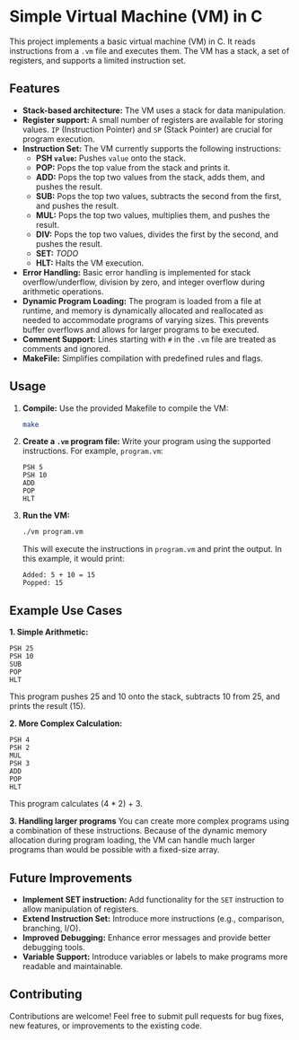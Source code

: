 # Simple Virtual Machine (VM) in C

This project implements a basic virtual machine (VM) in C. It reads instructions from a `.vm` file and executes them. The VM has a stack, a set of registers, and supports a limited instruction set.

## Features

* **Stack-based architecture:**  The VM uses a stack for data manipulation.
* **Register support:**  A small number of registers are available for storing values.  `IP` (Instruction Pointer) and `SP` (Stack Pointer) are crucial for program execution.
* **Instruction Set:**  The VM currently supports the following instructions:
    * **PSH `value`:** Pushes `value` onto the stack.
    * **POP:** Pops the top value from the stack and prints it.
    * **ADD:** Pops the top two values from the stack, adds them, and pushes the result.
    * **SUB:** Pops the top two values, subtracts the second from the first, and pushes the result.
    * **MUL:** Pops the top two values, multiplies them, and pushes the result.
    * **DIV:** Pops the top two values, divides the first by the second, and pushes the result.
    * **SET:** *TODO*
    * **HLT:** Halts the VM execution.
* **Error Handling:**  Basic error handling is implemented for stack overflow/underflow, division by zero, and integer overflow during arithmetic operations.
* **Dynamic Program Loading:** The program is loaded from a file at runtime, and memory is dynamically allocated and reallocated as needed to accommodate programs of varying sizes. This prevents buffer overflows and allows for larger programs to be executed.
* **Comment Support:**  Lines starting with `#` in the `.vm` file are treated as comments and ignored.
* **MakeFile:** Simplifies compilation with predefined rules and flags.



## Usage

1. **Compile:**  Use the provided Makefile to compile the VM:
   ```bash
   make
   ```

2. **Create a `.vm` program file:**  Write your program using the supported instructions.  For example, `program.vm`:

   ```assembly
   PSH 5
   PSH 10
   ADD
   POP
   HLT
   ```

3. **Run the VM:**
   ```bash
   ./vm program.vm
   ```

   This will execute the instructions in `program.vm` and print the output.  In this example, it would print:

   ```
   Added: 5 + 10 = 15
   Popped: 15
   ```


## Example Use Cases

**1. Simple Arithmetic:**

```assembly
PSH 25
PSH 10
SUB
POP
HLT
```
This program pushes 25 and 10 onto the stack, subtracts 10 from 25, and prints the result (15).

**2. More Complex Calculation:**

```assembly
PSH 4
PSH 2
MUL
PSH 3
ADD
POP
HLT
```

This program calculates (4 * 2) + 3.


**3. Handling larger programs** You can create more complex programs using a combination of these instructions. Because of the dynamic memory allocation during program loading, the VM can handle much larger programs than would be possible with a fixed-size array.


## Future Improvements

* **Implement SET instruction:** Add functionality for the `SET` instruction to allow manipulation of registers.
* **Extend Instruction Set:**  Introduce more instructions (e.g., comparison, branching, I/O).
* **Improved Debugging:**  Enhance error messages and provide better debugging tools.
* **Variable Support:** Introduce variables or labels to make programs more readable and maintainable.


## Contributing

Contributions are welcome!  Feel free to submit pull requests for bug fixes, new features, or improvements to the existing code.
